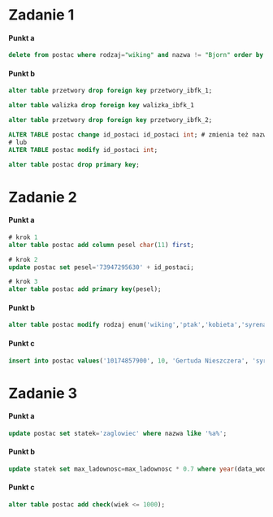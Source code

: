 # Zadanie 1
#### Punkt a
```sql
delete from postac where rodzaj="wiking" and nazwa != "Bjorn" order by data_ur asc limit 2;
```
#### Punkt b
```sql
alter table przetwory drop foreign key przetwory_ibfk_1;

alter table walizka drop foreign key walizka_ibfk_1

alter table przetwory drop foreign key przetwory_ibfk_2;

ALTER TABLE postac change id_postaci id_postaci int; # zmienia też nazwę
# lub
ALTER TABLE postac modify id_postaci int;

alter table postac drop primary key;
```
# Zadanie 2
#### Punkt a
```sql
# krok 1
alter table postac add column pesel char(11) first;

# krok 2
update postac set pesel='73947295630' + id_postaci;

# krok 3
alter table postac add primary key(pesel);
```
#### Punkt b
```sql
alter table postac modify rodzaj enum('wiking','ptak','kobieta','syrena');
```
#### Punkt c
```sql
insert into postac values('10174857900', 10, 'Gertuda Nieszczera', 'syrena', default, default, default, default)
```

# Zadanie 3
#### Punkt a
```sql
update postac set statek='zaglowiec' where nazwa like '%a%';
```

#### Punkt b
```sql
update statek set max_ladownosc=max_ladownosc * 0.7 where year(data_wodowania) between 1901 and 2000;
```
#### Punkt c
```sql
alter table postac add check(wiek <= 1000);
```
